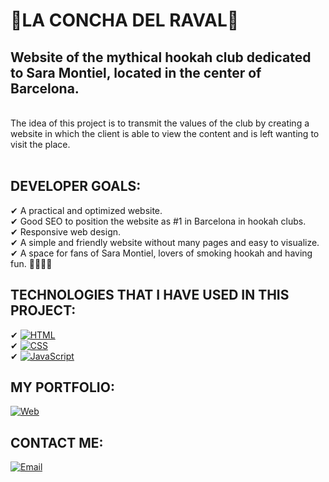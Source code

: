 # 💨LA CONCHA DEL RAVAL💨
## Website of the mythical hookah club dedicated to Sara Montiel, located in the center of Barcelona.
</br>
The idea of this project is to transmit the values of the club by creating a website in which the client is able to view the content and is left wanting to visit the place.
</br>
</br>

## DEVELOPER GOALS:
✔ A practical and optimized website.
</br>
✔ Good SEO to position the website as #1 in Barcelona in hookah clubs.
</br>
✔ Responsive web design.
</br>
✔ A simple and friendly website without many pages and easy to visualize.
</br>
✔ A space for fans of Sara Montiel, lovers of smoking hookah and having fun. 🎉🎊🎉🎊

## TECHNOLOGIES THAT I HAVE USED IN THIS PROJECT:
✔ [![HTML](https://img.shields.io/badge/HTML-FF0000?style=for-the-badge&logo=html&logoColor=white&labelColor=101010)]()
</br>
✔ [![CSS](https://img.shields.io/badge/CSS-006CB4?style=for-the-badge&logo=css&logoColor=white&labelColor=101010)]()
</br>
✔ [![JavaScript](https://img.shields.io/badge/JavaScript-F7DF1E?style=for-the-badge&logo=javascript&logoColor=white&labelColor=101010)]()
</br>


## MY PORTFOLIO:
[![Web](https://img.shields.io/badge/My_Website-daniel_espanadero.com-14a1f0?style=for-the-badge&logo=dev.to&logoColor=white&labelColor=101010)](https://daniel-espanadero.com)
</br>

## CONTACT ME:
[![Email](https://img.shields.io/badge/developer@daniel_espanadero.com-my_personal_email-D14836?style=for-the-badge&logo=gmail&logoColor=white&labelColor=101010)](mailto:developer@daniel-espanadero.com)